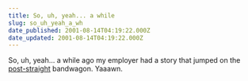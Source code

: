 ```yaml
---
title: So, uh, yeah... a while
slug: so_uh_yeah_a_wh
date_published: 2001-08-14T04:19:22.000Z
date_updated: 2001-08-14T04:19:22.000Z
---
```


So, uh, yeah… a while ago my employer had a story that jumped on the [post-straight](http://www.villagevoice.com/issues/0132/nutter.php) bandwagon. Yaaawn.
